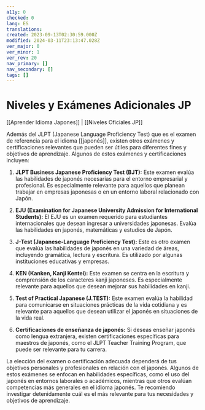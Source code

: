 ```yaml
---
a11y: 0
checked: 0
lang: ES
translations: 
created: 2023-09-13T02:30:59.000Z
modified: 2024-03-11T23:13:47.028Z
ver_major: 0
ver_minor: 1
ver_rev: 20
nav_primary: []
nav_secondary: []
tags: []
---
```

# Niveles y Exámenes Adicionales JP

[[Aprender Idioma Japones]] | [[Niveles Oficiales JP]]

Además del JLPT (Japanese Language Proficiency Test) que es el examen de referencia para el idioma [[japonés]], existen otros exámenes y certificaciones relevantes que pueden ser útiles para diferentes fines y objetivos de aprendizaje. Algunos de estos exámenes y certificaciones incluyen:

1. **JLPT Business Japanese Proficiency Test (BJT):** Este examen evalúa las habilidades de japonés necesarias para el entorno empresarial y profesional. Es especialmente relevante para aquellos que planean trabajar en empresas japonesas o en un entorno laboral relacionado con Japón.
    
2. **EJU (Examination for Japanese University Admission for International Students):** El EJU es un examen requerido para estudiantes internacionales que desean ingresar a universidades japonesas. Evalúa las habilidades en japonés, matemáticas y estudios de Japón.
    
3. **J-Test (Japanese-Language Proficiency Test):** Este es otro examen que evalúa las habilidades de japonés en una variedad de áreas, incluyendo gramática, lectura y escritura. Es utilizado por algunas instituciones educativas y empresas.
    
4. **KEN (Kanken, Kanji Kentei):** Este examen se centra en la escritura y comprensión de los caracteres kanji japoneses. Es especialmente relevante para aquellos que desean mejorar sus habilidades en kanji.
    
5. **Test of Practical Japanese (J.TEST):** Este examen evalúa la habilidad para comunicarse en situaciones prácticas de la vida cotidiana y es relevante para aquellos que desean utilizar el japonés en situaciones de la vida real.
    
6. **Certificaciones de enseñanza de japonés:** Si deseas enseñar japonés como lengua extranjera, existen certificaciones específicas para maestros de japonés, como el JLPT Teacher Training Program, que puede ser relevante para tu carrera.
    

La elección del examen o certificación adecuada dependerá de tus objetivos personales y profesionales en relación con el japonés. Algunos de estos exámenes se enfocan en habilidades específicas, como el uso del japonés en entornos laborales o académicos, mientras que otros evalúan competencias más generales en el idioma japonés. Te recomiendo investigar detenidamente cuál es el más relevante para tus necesidades y objetivos de aprendizaje.

